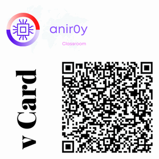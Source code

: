 

<div style="text-align: center">
<a href="https://anir0y.in">

<img src="Card.png" align="center"></a>
</div>

